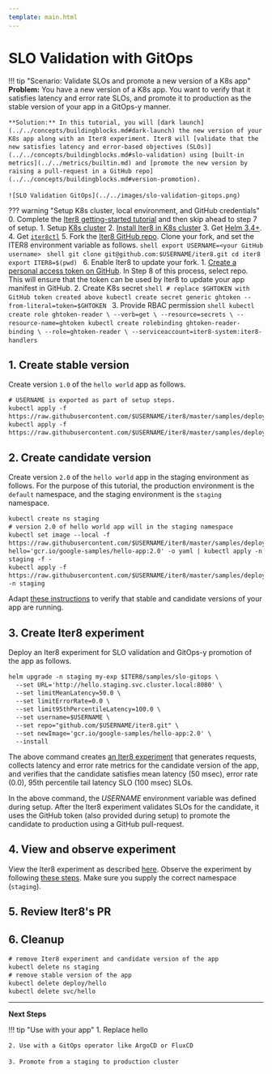 ```yaml
---
template: main.html
---
```


# SLO Validation with GitOps
!!! tip "Scenario: Validate SLOs and promote a new version of a K8s app"
    **Problem:** You have a new version of a K8s app. You want to verify that it satisfies latency and error rate SLOs, and promote it to production as the stable version of your app in a GitOps-y manner.

    **Solution:** In this tutorial, you will [dark launch](../../concepts/buildingblocks.md#dark-launch) the new version of your K8s app along with an Iter8 experiment. Iter8 will [validate that the new satisfies latency and error-based objectives (SLOs)](../../concepts/buildingblocks.md#slo-validation) using [built-in metrics](../../metrics/builtin.md) and [promote the new version by raising a pull-request in a GitHub repo](../../concepts/buildingblocks.md#version-promotion).

    ![SLO Validation GitOps](../../images/slo-validation-gitops.png)

??? warning "Setup K8s cluster, local environment, and GitHub credentials"
    0. Complete the [Iter8 getting-started tutorial](../../getting-started/first-experiment.md) and then skip ahead to step 7 of setup.
    1. Setup [K8s cluster](../../getting-started/setup-for-tutorials.md#local-kubernetes-cluster)
    2. [Install Iter8 in K8s cluster](../../getting-started/install.md)
    3. Get [Helm 3.4+](https://helm.sh/docs/intro/install/).
    4. Get [`iter8ctl`](../../getting-started/install.md#install-iter8ctl)
    5. Fork the [Iter8 GitHub repo](https://github.com/iter8-tools/iter8). Clone your fork, and set the ITER8 environment variable as follows.
    ```shell
    export USERNAME=<your GitHub username>
    ```
    ```shell
    git clone git@github.com:$USERNAME/iter8.git
    cd iter8
    export ITER8=$(pwd)
    ```
    6. Enable Iter8 to update your fork.
        1. [Create a personal access token on GitHub](https://docs.github.com/en/github/authenticating-to-github/keeping-your-account-and-data-secure/creating-a-personal-access-token). In Step 8 of this process, select repo. This will ensure that the token can be used by Iter8 to update your app manifest in GitHub.
        2. Create K8s secret
        ```shell
        # replace $GHTOKEN with GitHub token created above
        kubectl create secret generic ghtoken --from-literal=token=$GHTOKEN
        ```
        3. Provide RBAC permission
        ```shell
        kubectl create role ghtoken-reader \
          --verb=get \
          --resource=secrets \
          --resource-name=ghtoken
        kubectl create rolebinding ghtoken-reader-binding \
          --role=ghtoken-reader \
          --serviceaccount=iter8-system:iter8-handlers
        ```


## 1. Create stable version
Create version `1.0` of the `hello world` app as follows.

```shell
# USERNAME is exported as part of setup steps.
kubectl apply -f https://raw.githubusercontent.com/$USERNAME/iter8/master/samples/deployments/app/deploy.yaml
kubectl apply -f https://raw.githubusercontent.com/$USERNAME/iter8/master/samples/deployments/app/service.yaml
```

## 2. Create candidate version
Create version `2.0` of the `hello world` app in the staging environment as follows. For the purpose of this tutorial, the production environment is the `default` namespace, and the staging environment is the `staging` namespace.

```shell
kubectl create ns staging
# version 2.0 of hello world app will in the staging namespace
kubectl set image --local -f https://raw.githubusercontent.com/$USERNAME/iter8/master/samples/deployments/app/deploy.yaml hello='gcr.io/google-samples/hello-app:2.0' -o yaml | kubectl apply -n staging -f -
kubectl apply -f https://raw.githubusercontent.com/$USERNAME/iter8/master/samples/deployments/app/service.yaml -n staging
```

Adapt [these instructions](../../getting-started/first-experiment.md#1-create-app) to verify that stable and candidate versions of your app are running.

## 3. Create Iter8 experiment
Deploy an Iter8 experiment for SLO validation and GitOps-y promotion of the app as follows.
```shell
helm upgrade -n staging my-exp $ITER8/samples/slo-gitops \
  --set URL='http://hello.staging.svc.cluster.local:8080' \
  --set limitMeanLatency=50.0 \
  --set limitErrorRate=0.0 \
  --set limit95thPercentileLatency=100.0 \
  --set username=$USERNAME \
  --set repo="github.com/$USERNAME/iter8.git" \
  --set newImage='gcr.io/google-samples/hello-app:2.0' \
  --install
```

The above command creates [an Iter8 experiment](../../concepts/whatisiter8.md#what-is-an-iter8-experiment) that generates requests, collects latency and error rate metrics for the candidate version of the app, and verifies that the candidate satisfies mean latency (50 msec), error rate (0.0), 95th percentile tail latency SLO (100 msec) SLOs. 

In the above command, the *USERNAME* environment variable was defined during setup. After the Iter8 experiment validates SLOs for the candidate, it uses the GitHub token (also provided during setup) to promote the candidate to production using a GitHub pull-request.

## 4. View and observe experiment
View the Iter8 experiment as described [here](../../getting-started/first-experiment.md#2-create-iter8-experiment). Observe the experiment by following [these steps](../../getting-started/first-experiment.md#3-observe-experiment). Make sure you supply the correct namespace (`staging`).

## 5. Review Iter8's PR

## 6. Cleanup

```shell
# remove Iter8 experiment and candidate version of the app
kubectl delete ns staging
# remove stable version of the app
kubectl delete deploy/hello
kubectl delete svc/hello
```

***

**Next Steps**

!!! tip "Use with your app"
    1. Replace hello

    2. Use with a GitOps operator like ArgoCD or FluxCD

    3. Promote from a staging to production cluster

